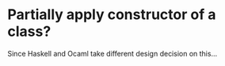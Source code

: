 # Partially apply constructor of a class?

Since Haskell and Ocaml take different design decision on this...


```clojure

```

